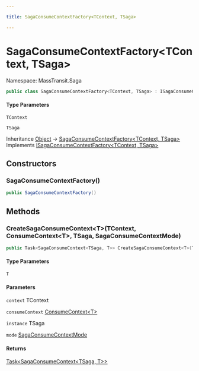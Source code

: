 ```yaml
---

title: SagaConsumeContextFactory<TContext, TSaga>

---
```


# SagaConsumeContextFactory\<TContext, TSaga\>

Namespace: MassTransit.Saga

```csharp
public class SagaConsumeContextFactory<TContext, TSaga> : ISagaConsumeContextFactory<TContext, TSaga>
```

#### Type Parameters

`TContext`<br/>

`TSaga`<br/>

Inheritance [Object](https://learn.microsoft.com/en-us/dotnet/api/system.object) → [SagaConsumeContextFactory\<TContext, TSaga\>](../masstransit-saga/sagaconsumecontextfactory-2)<br/>
Implements [ISagaConsumeContextFactory\<TContext, TSaga\>](../masstransit-saga/isagaconsumecontextfactory-2)

## Constructors

### **SagaConsumeContextFactory()**

```csharp
public SagaConsumeContextFactory()
```

## Methods

### **CreateSagaConsumeContext\<T\>(TContext, ConsumeContext\<T\>, TSaga, SagaConsumeContextMode)**

```csharp
public Task<SagaConsumeContext<TSaga, T>> CreateSagaConsumeContext<T>(TContext context, ConsumeContext<T> consumeContext, TSaga instance, SagaConsumeContextMode mode)
```

#### Type Parameters

`T`<br/>

#### Parameters

`context` TContext<br/>

`consumeContext` [ConsumeContext\<T\>](../../masstransit-abstractions/masstransit/consumecontext-1)<br/>

`instance` TSaga<br/>

`mode` [SagaConsumeContextMode](../masstransit-saga/sagaconsumecontextmode)<br/>

#### Returns

[Task\<SagaConsumeContext\<TSaga, T\>\>](https://learn.microsoft.com/en-us/dotnet/api/system.threading.tasks.task-1)<br/>
